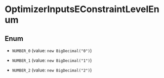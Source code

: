 

# OptimizerInputsEConstraintLevelEnum

## Enum


* `NUMBER_0` (value: `new BigDecimal("0")`)

* `NUMBER_1` (value: `new BigDecimal("1")`)

* `NUMBER_2` (value: `new BigDecimal("2")`)



